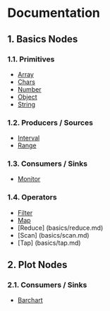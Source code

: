 # Documentation

## 1. Basics Nodes

### 1.1. Primitives 

- [Array](basics/array.md)
- [Chars](basics/chars.md)
- [Number](basics/number.md)
- [Object](basics/object.md)
- [String](basics/string.md)

### 1.2. Producers / Sources

- [Interval](basics/interval.md)
- [Range](basics/range.md)

### 1.3. Consumers / Sinks

- [Monitor](basics/monitor.md)

### 1.4. Operators

- [Filter](basics/filter.md)
- [Map](basics/map.md)
- [Reduce] (basics/reduce.md)
- [Scan] (basics/scan.md)
- [Tap] (basics/tap.md)

## 2. Plot Nodes

### 2.1. Consumers / Sinks

- [Barchart](plot/barchart.md)
